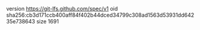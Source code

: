 version https://git-lfs.github.com/spec/v1
oid sha256:cb3d171ccb400aff84f402b44dced34799c308ad1563d53931dd64235e738643
size 1691
